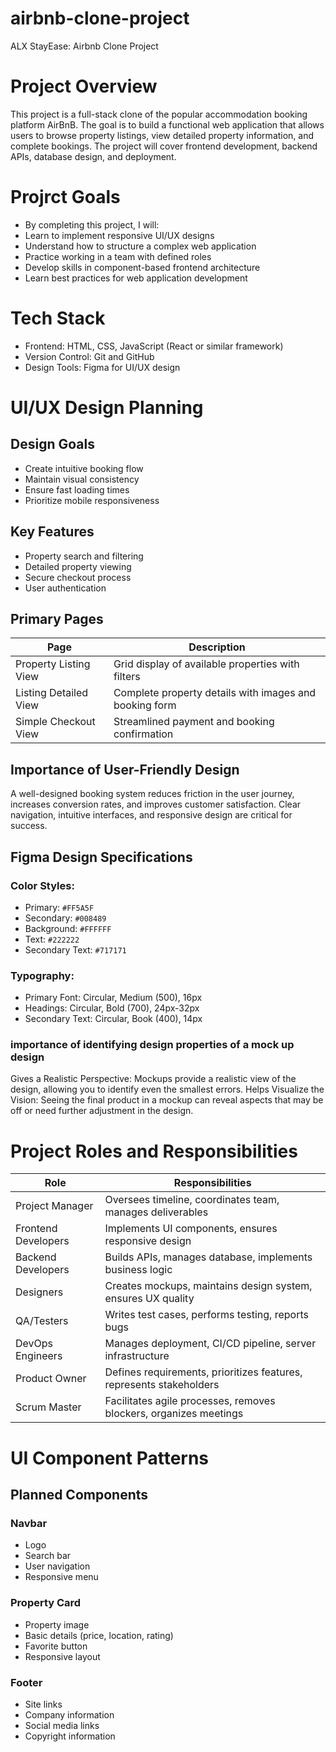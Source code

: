 # airbnb-clone-project
ALX StayEase: Airbnb Clone Project

# Project Overview
This project is a full-stack clone of the popular accommodation booking platform AirBnB. The goal is to build a functional web application that allows users to browse property listings, view detailed property information, and complete bookings. The project will cover frontend development, backend APIs, database design, and deployment.

# Projrct Goals
* By completing this project, I will:
* Learn to implement responsive UI/UX designs
* Understand how to structure a complex web application
* Practice working in a team with defined roles
* Develop skills in component-based frontend architecture
* Learn best practices for web application development

# Tech Stack
* Frontend: HTML, CSS, JavaScript (React or similar framework)
* Version Control: Git and GitHub
* Design Tools: Figma for UI/UX design

# UI/UX Design Planning

## Design Goals
* Create intuitive booking flow
* Maintain visual consistency
* Ensure fast loading times
* Prioritize mobile responsiveness

## Key Features
* Property search and filtering
* Detailed property viewing
* Secure checkout process
* User authentication

## Primary Pages
|Page| Description |
| ------------- | ------------- |
|Property Listing View|	Grid display of available properties with filters     |
|Listing Detailed View|	Complete property details with images and booking form|
|Simple Checkout View|	Streamlined payment and booking confirmation          |

## Importance of User-Friendly Design
A well-designed booking system reduces friction in the user journey, increases conversion rates, and improves customer satisfaction. Clear navigation, intuitive interfaces, and responsive design are critical for success.

## Figma Design Specifications
### Color Styles:
* Primary:        `#FF5A5F`
* Secondary:      `#008489`
* Background:     `#FFFFFF`
* Text:           `#222222`
* Secondary Text: `#717171`

### Typography:
* Primary Font: Circular, Medium (500), 16px
* Headings: Circular, Bold (700), 24px-32px
* Secondary Text: Circular, Book (400), 14px

###  importance of identifying design properties of a mock up design
Gives a Realistic Perspective: Mockups provide a realistic view of the design, allowing you to identify even the smallest errors. Helps Visualize the Vision: Seeing the final product in a mockup can reveal aspects that may be off or need further adjustment in the design.

# Project Roles and Responsibilities
|Role| Responsibilities|
| ------------- | ------------- |
|Project Manager|	Oversees timeline, coordinates team, manages deliverables|
|Frontend Developers|	Implements UI components, ensures responsive design|
|Backend Developers|	Builds APIs, manages database, implements business logic|
|Designers|	Creates mockups, maintains design system, ensures UX quality|
|QA/Testers|	Writes test cases, performs testing, reports bugs|
|DevOps Engineers|	Manages deployment, CI/CD pipeline, server infrastructure|
|Product Owner|	Defines requirements, prioritizes features, represents stakeholders|
|Scrum Master|	Facilitates agile processes, removes blockers, organizes meetings|

# UI Component Patterns
## Planned Components
### Navbar
* Logo
* Search bar
* User navigation
* Responsive menu

### Property Card
* Property image
* Basic details (price, location, rating)
* Favorite button
* Responsive layout

### Footer
* Site links
* Company information
* Social media links
* Copyright information
